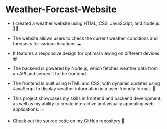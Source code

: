 # Weather-Forcast-Website
- I created a weather website using HTML, CSS, JavaScript, and Node.js. 👨‍💻   

- The website allows users to check the current weather conditions and forecasts for various locations.☁

- It features a responsive design for optimal viewing on different devices. 😎 

- The backend is powered by Node.js, which fetches weather data from an API and serves it to the frontend.

- The frontend is built using HTML and CSS, with dynamic updates using JavaScript to display weather information in a user-friendly format. 🤝 

- This project showcases my skills in frontend and backend development, as well as my ability to create interactive and visually appealing web applications. 📈
 
- Check out the source code on my GitHub repository!🤩
